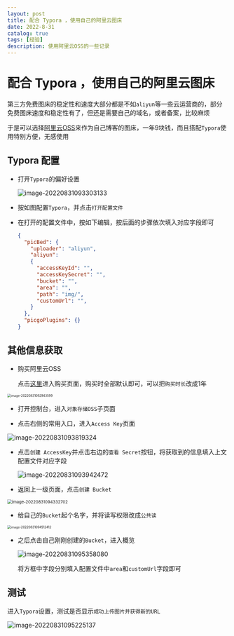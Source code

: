 ```yaml
---
layout: post
title: 配合 Typora ，使用自己的阿里云图床
date: 2022-8-31
catalog: true
tags: [经验]
description: 使用阿里云OSS的一些记录
---
```


# 配合 Typora ，使用自己的阿里云图床

第三方免费图床的稳定性和速度大部分都是不如`aliyun`等一些云运营商的，部分免费图床速度和稳定性有了，但还是需要自己的域名，或者备案，比较麻烦

于是可以选择[阿里云OSS](https://www.aliyun.com/product/oss/)来作为自己博客的图床，一年9块钱，而且搭配`Typora`使用特别方便，无感使用

## Typora 配置

- 打开`Typora`的偏好设置

  ![image-20220831093303133](https://s2.loli.net/2023/03/10/LJ32R4OEfAiKpFM.png)



- 按如图配置`Typora`，并点击`打开配置文件`

- 在打开的配置文件中，按如下编辑，按后面的步骤依次填入对应字段即可

  ```json
  {
    "picBed": {
      "uploader": "aliyun",
      "aliyun":
      {
        "accessKeyId": "",
        "accessKeySecret": "",
        "bucket": "", 
        "area": "", 
        "path": "img/", 
        "customUrl": "", 
      }
    },
    "picgoPlugins": {}
  }
  ```

## 其他信息获取

- 购买阿里云OSS

  点击[这里](https://www.aliyun.com/product/oss/)进入购买页面，购买时全部默认即可，可以把`购买时长`改成1年

<img src="https://s2.loli.net/2023/03/10/6IhUqGpcTNO7re2.png" alt="image-20220831092943599" style="zoom: 50%;" />

- 打开控制台，进入`对象存储OSS`子页面

- 点击右侧的常用入口，进入`Access Key`页面

![image-20220831093819324](https://s2.loli.net/2023/03/10/i6BwpG7QNDRSrf9.png)

- 点击`创建 AccessKey`并点击右边的`查看 Secret`按钮，将获取到的信息填入上文配置文件对应字段

  ![image-20220831093942472](https://s2.loli.net/2023/03/10/lpjSzeTi4GNd5Au.png)

- 返回上一级页面，点击`创建 Bucket`

<img src="https://s2.loli.net/2023/03/10/rBT59JcHtplZqvG.png" alt="image-20220831094332702" style="zoom:67%;" />

- 给自己的`Bucket`起个名字，并将读写权限改成`公共读`

<img src="https://s2.loli.net/2023/03/10/q15jKeHgM6WTrku.png" alt="image-20220831094512412" style="zoom: 50%;" />

- 之后点击自己刚刚创建的`Bucket`，进入概览

  ![image-20220831095358080](https://s2.loli.net/2023/03/10/HLTl7a4UwX9rqQG.png)

  将方框中字段分别填入配置文件中`area`和`customUrl`字段即可

## 测试

进入`Typora`设置，测试是否显示`成功上传图片并获得新的URL`

![image-20220831095225137](https://s2.loli.net/2023/03/10/XMsJ19t7AdcOiC8.png)